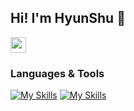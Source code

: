 ## Hi! I'm HyunShu 👋

<!--
**hsl26/hsl26** is a ✨ _special_ ✨ repository because its `README.md` (this file) appears on your GitHub profile.

Here are some ideas to get you started:

- 🔭 I’m currently working on ...
- 🌱 I’m currently learning ...
- 👯 I’m looking to collaborate on ...
- 🤔 I’m looking for help with ...
- 💬 Ask me about ...
- 📫 How to reach me: ...
- 😄 Pronouns: ...
- ⚡ Fun fact: ...
-->

<a href="https://ember-divan-1dd.notion.site/to-be-SW-Engineer-f321a85a2b8543efada38d78beff9ae5?pvs=4" target="_blank"><img src="https://img.shields.io/badge/notion-000000?style=flat-square&logo=Notion&logoColor=FFFFFF" style="height:25px;"/></a>

### Languages & Tools

[![My Skills](https://skillicons.dev/icons?i=c,cpp,py,pytorch,tensorflow)](https://skillicons.dev)
[![My Skills](https://skillicons.dev/icons?i=html,css,js,ts,react)](https://skillicons.dev)

<!--[![My Skills](https://skillicons.dev/icons?i=anaconda,git,matlab,pycharm,vscode)](https://skillicons.dev)-->

